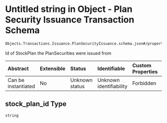# Untitled string in Object - Plan Security Issuance Transaction Schema

```txt
Objects.Transactions.Issuance.PlanSecurityIssuance.schema.json#/properties/stock_plan_id
```

Id of StockPlan the PlanSecurities were issued from

| Abstract            | Extensible | Status         | Identifiable            | Custom Properties | Additional Properties | Access Restrictions | Defined In                                                                                                                              |
| :------------------ | :--------- | :------------- | :---------------------- | :---------------- | :-------------------- | :------------------ | :-------------------------------------------------------------------------------------------------------------------------------------- |
| Can be instantiated | No         | Unknown status | Unknown identifiability | Forbidden         | Allowed               | none                | [PlanSecurityIssuance.schema.json*](../../schema/objects/transactions/issuance/PlanSecurityIssuance.schema.json "open original schema") |

## stock_plan_id Type

`string`
